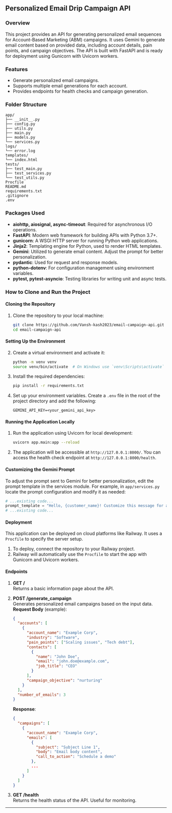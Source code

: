 ## **Personalized Email Drip Campaign API**

### **Overview**

This project provides an API for generating personalized email sequences for Account-Based Marketing (ABM) campaigns. It uses Gemini to generate email content based on provided data, including account details, pain points, and campaign objectives. The API is built with FastAPI and is ready for deployment using Gunicorn with Uvicorn workers.

### **Features**

- Generate personalized email campaigns.
- Supports multiple email generations for each account.
- Provides endpoints for health checks and campaign generation.

### **Folder Structure**

```
app/
├── __init__.py
├── config.py
├── utils.py
├── main.py
├── models.py
└── services.py
logs/
└── error.log
templates/
└── index.html
tests/
├── test_main.py
├── test_services.py
└── test_utils.py
Procfile
README.md
requirements.txt
.gitignore
.env
```

### **Packages Used**

- **aiohttp, aiosignal, async-timeout**: Required for asynchronous I/O operations.
- **FastAPI**: Modern web framework for building APIs with Python 3.7+.
- **gunicorn**: A WSGI HTTP server for running Python web applications.
- **Jinja2**: Templating engine for Python, used to render HTML templates.
- **Gemini**: Utilized to generate email content. Adjust the prompt for better personalization.
- **pydantic**: Used for request and response models.
- **python-dotenv**: For configuration management using environment variables.
- **pytest, pytest-asyncio**: Testing libraries for writing unit and async tests.

### **How to Clone and Run the Project**

#### **Cloning the Repository**

1. Clone the repository to your local machine:

   ```bash
   git clone https://github.com/Vansh-kash2023/email-campaign-api.git
   cd email-campaign-api
   ```

#### **Setting Up the Environment**

2. Create a virtual environment and activate it:

   ```bash
   python -m venv venv
   source venv/bin/activate  # On Windows use `venv\Scripts\activate`
   ```

3. Install the required dependencies:

   ```bash
   pip install -r requirements.txt
   ```

4. Set up your environment variables. Create a `.env` file in the root of the project directory and add the following:

   ```plaintext
   GEMINI_API_KEY=<your_gemini_api_key>
   ```

#### **Running the Application Locally**

1. Run the application using Uvicorn for local development:

   ```bash
   uvicorn app.main:app --reload
   ```

2. The application will be accessible at `http://127.0.0.1:8000/`. You can access the health check endpoint at `http://127.0.0.1:8000/health`.

#### **Customizing the Gemini Prompt**
To adjust the prompt sent to Gemini for better personalization, edit the prompt template in the services module. For example, in `app/services.py` locate the prompt configuration and modify it as needed:
```python
# ...existing code...
prompt_template = "Hello, {customer_name}! Customize this message for a more personalized experience."
# ...existing code...
```

#### **Deployment**

This application can be deployed on cloud platforms like Railway. It uses a `Procfile` to specify the server setup.

1. To deploy, connect the repository to your Railway project.
2. Railway will automatically use the `Procfile` to start the app with Gunicorn and Uvicorn workers.

#### **Endpoints**

1. **GET /**  
   Returns a basic information page about the API.

2. **POST /generate_campaign**  
   Generates personalized email campaigns based on the input data.  
   **Request Body** (example):
   ```json
   {
     "accounts": [
       {
         "account_name": "Example Corp",
         "industry": "Software",
         "pain_points": ["Scaling issues", "Tech debt"],
         "contacts": [
           {
             "name": "John Doe",
             "email": "john.doe@example.com",
             "job_title": "CEO"
           }
         ],
         "campaign_objective": "nurturing"
       }
     ],
     "number_of_emails": 3
   }
   ```

   **Response**:
   ```json
   {
     "campaigns": [
       {
         "account_name": "Example Corp",
         "emails": [
           {
             "subject": "Subject Line 1",
             "body": "Email body content",
             "call_to_action": "Schedule a demo"
           },
           ...
         ]
       }
     ]
   }
   ```

3. **GET /health**  
   Returns the health status of the API. Useful for monitoring.

---
